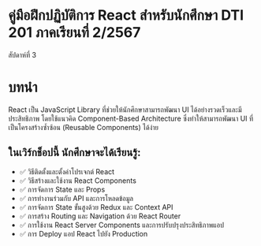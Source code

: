 # คู่มือฝึกปฏิบัติการ React สำหรับนักศึกษา DTI 201 ภาคเรียนที่ 2/2567
สัปดาห์ที่ 3
# บทนำ

React เป็น JavaScript Library ที่ช่วยให้นักศึกษาสามารถพัฒนา UI ได้อย่างรวดเร็วและมีประสิทธิภาพ โดยใช้แนวคิด Component-Based Architecture ซึ่งทำให้สามารถพัฒนา UI ที่เป็นโครงสร้างซ้ำซ้อน (Reusable Components) ได้ง่าย

## ในเวิร์กช็อปนี้ นักศึกษาจะได้เรียนรู้:
- ✅ วิธีติดตั้งและตั้งค่าโปรเจกต์ React
- ✅ วิธีสร้างและใช้งาน React Components
- ✅ การจัดการ State และ Props
- ✅ การทำงานร่วมกับ API และการโหลดข้อมูล
- ✅ การจัดการ State ขั้นสูงด้วย Redux และ Context API
- ✅ การสร้าง Routing และ Navigation ด้วย React Router
- ✅ การใช้งาน React Server Components และการปรับปรุงประสิทธิภาพแอป
- ✅ การ Deploy แอป React ไปยัง Production
